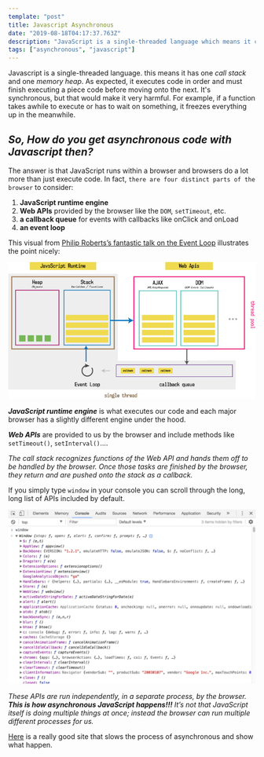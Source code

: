 ```yaml
---
template: "post"
title: Javascript Asynchronous
date: "2019-08-18T04:17:37.763Z"
description: "JavaScript is a single-threaded language which means it can only handle one task or piece of code at a time, but how is it asynchronous?"
tags: ["asynchronous", "javascript"]
---
```



Javascript is a single-threaded language. this means it has one *call stack* and one *memory heap*. As expected, it executes code in order and must finish executing a piece code before moving onto the next. It's synchronous, but that would make it very harmful. For example, if a function takes awhile to execute or has to wait on something, it freezes everything up in the meanwhile.

## _*So, How do you get asynchronous code with Javascript then?*_

The answer is that JavaScript runs within a browser and browsers do a lot more than just execute code. In fact, `there are four distinct parts of the browser` to consider:

1. **JavaScript runtime engine**
2. **Web APIs** provided by the browser like the `DOM`, `setTimeout`, etc.
3. **a callback queue** for events with callbacks like onClick and onLoad
4. **an event loop**

This visual from [Philip Roberts’s fantastic talk on the Event Loop](https://youtu.be/8aGhZQkoFbQ) illustrates the point nicely:

![Browsers under the hood](browsers.jpg)

**_JavaScript runtime  engine_** is what executes our code and each major browser has a slightly different engine under the hood.

**_Web APIs_** are provided to us by the browser and include methods like `setTimeout()`, `setInterval()`.... 

*The *call stack* recognizes functions of the Web API and hands them off to be handled by the browser. Once those tasks are finished by the browser, they return and are pushed onto the stack as a callback.*

If you simply type `window` in your console you can scroll through the long, long list of APIs included by default.

![Web API](window.jpg)


_These APIs are run independently, in a separate process, by the browser. **This is how asynchronous JavaScript happens!!!** It’s not that JavaScript itself is doing multiple things at once; instead *the browser can run multiple different processes* for us._

[Here](http://latentflip.com/loupe/) is a really good site that slows the process of asynchronous and show what happen. 
